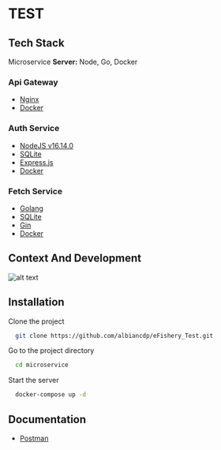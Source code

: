 # TEST 

## Tech Stack

Microservice 
**Server:** Node, Go, Docker

### Api Gateway
* [Nginx](https://www.nginx.com/)
* [Docker](https://www.docker.com/)

### Auth Service
* [NodeJS v16.14.0](https://nodejs.org/)
* [SQLite](https://www.sqlite.org/)
* [Express.js](https://expressjs.com/) 
* [Docker](https://www.docker.com/)

### Fetch Service
* [Golang](https://go.dev/)
* [SQLite](https://www.sqlite.org/)
* [Gin](https://gin-gonic.com/) 
* [Docker](https://www.docker.com/)

## Context And Development

![alt text](https://github.com/albiancdp/eFishery_Test/blob/main/documentation/context_deployment.jpg?raw=true)

## Installation

Clone the project

```bash
  git clone https://github.com/albiancdp/eFishery_Test.git
```

Go to the project directory

```bash
  cd microservice
```

Start the server

```bash
  docker-compose up -d
```

## Documentation

* [Postman](https://www.getpostman.com/collections/88efa3896bd0437bf002)
